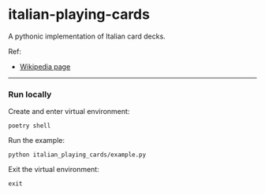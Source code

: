 # italian-playing-cards
A pythonic implementation of Italian card decks.

Ref:
+ [Wikipedia page](https://en.wikipedia.org/wiki/Italian_playing_cards)

---

### Run locally

Create and enter virtual environment:
```shell
poetry shell
```

Run the example:
```shell
python italian_playing_cards/example.py
```

Exit the virtual environment:
```shell
exit
```